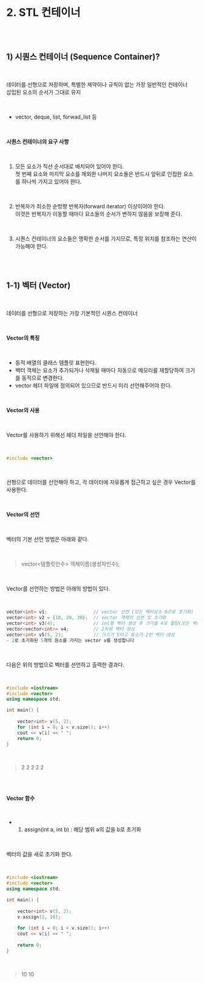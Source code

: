 # 2. STL 컨테이너 

<br/>
<br/>

## 1) 시퀀스 컨테이너 (Sequence Container)?

<br/>

데이터를 선형으로 저장하며, 특별한 제약이나 규칙이 없는 가장 일반적인 컨테이너 <br/>
삽입된 요소의 순서가 그대로 유지<br/>

<br/>

- vector, deque, list, forwad_list 등 <br/>

<br/>

__시퀀스 컨테이너의 요구 사항__ 


<br/>

1. 모든 요소가 직선 순서대로 배치되어 있어야 한다. <br/>
첫 번째 요소와 마지막 요소를 제외한 나머지 요소들은 반드시 앞뒤로 인접한 요소를 하나씩 가지고 있어야 한다. <br/>

<br/> 

2. 반복자가 최소한 순방향 반복자(forward iterator) 이상이어야 한다. <br/>
이것은 반복자가 이동할 때마다 요소들의 순서가 변하지 않음을 보장해 준다. <br/>

<br/> 

3. 시퀀스 컨테이너의 요소들은 명확한 순서를 가지므로, 특정 위치를 참조하는 연산이 가능해야 한다. <br/>

<br/>
<br/>

## 1-1) 벡터 (Vector)

<br/>

데이터를 선형으로 저장하는 가장 기본적인 시퀀스 컨테이너 <br/>

<br/>

__Vector의 특징__

<br/>

- 동적 배열의 클래스 템플릿 표현한다. <br/>
- 벡터 객체는 요소가 추가되거나 삭제될 때마다 자동으로 메모리를 재할당하여 크기를 동적으로 변경한다.<br/>
- vector 헤더 파일에 정의되어 있으므로 반드시 미리 선언해주어야 한다. <br/>

<br/>

__Vector의 사용__

<br/>

Vector를 사용하기 위해선 헤더 파일을 선언해야 한다. <br/>

<br/>

```c++
#include <vector>
```

<br/>

선형으로 데이터를 선언해야 하고, 각 데이터에 자유롭게 접근하고 싶은 경우 Vector를 사용한다.

<br/>

__Vector의 선언__

<br/>

벡터의 기본 선언 방법은 아래와 같다. <br/>

<br/>

> vector<템플릿인수> 객체이름(생성자인수);

<br/>

Vector를 선언하는 방법은 아래의 방법이 있다. <br/>

<br/>

```c++
vector<int> v1;                 // vector 선언 (모든 벡터요소 0으로 초기화)
vector<int> v2 = {10, 20, 30};  // vector 객체의 선언 및 초기화
vector<int> v3(4);              // int형 백터 생성 후 크기를 4로 할당(모든 백터요소 0으로 초기화)
vector<vector<int>> v4;         // 2차원 백터 생성
vector<int> v5(5, 2);           // 크기가 5이고 요소가 2인 벡터 생성
- 2로 초기화된 5개의 원소를 가지는 vector v를 생성합니다
```

<br/>

다음은 위의 방법으로 벡터를 선언하고 출력한 결과다.<br/>

<br/>

```c++
#include <iostream>
#include <vector>
using namespace std;

int main() {
	
	vector<int> v(5, 2);
	for (int i = 0; i < v.size(); i++)
	cout << v[i] << " ";
	return 0;
}
```

<br/>

>   2 2 2 2 2

<br/>
<br/>

__Vector 함수__

<br/>

- 1. assign(int a, int b) : 해당 범위 a의 값을 b로 초기화 <br/>

<br/>

벡터의 값을 새로 초기화 한다.

<br/>

```c++
#include <iostream>
#include <vector>
using namespace std;

int main() {
	
	vector<int> v(5, 2);
	v.assign(2, 10);
	
	for (int i = 0; i < v.size(); i++)
	cout << v[i] << " ";
	
	return 0;
}
```

<br/>

> 10 10 <br/>

<br/>
